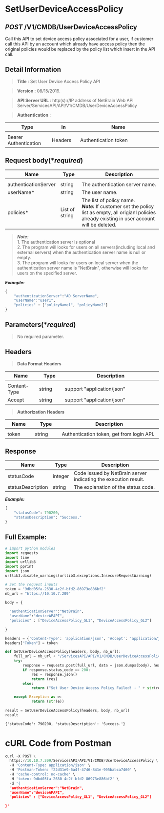 
# SetUserDeviceAccessPolicy

## ***POST*** /V1/CMDB/UserDeviceAccessPolicy
Call this API to set device access policy associated for a user, if customer call this API by an account which already have access policy then the original policies would be replaced by the policy list which insert in the API call.

## Detail Information

> **Title** : Set User Device Access Policy API<br>

> **Version** : 08/15/2019.

> **API Server URL** : http(s)://IP address of NetBrain Web API Server/ServicesAPI/API/V1/CMDB/UserDeviceAccessPolicy

> **Authentication** : 

|**Type**|**In**|**Name**|
|------|------|------|
|<img width=100/>|<img width=100/>|<img width=500/>|
|Bearer Authentication| Headers | Authentication token | 

## Request body(****required***)

|**Name**|**Type**|**Description**|
|------|------|------|
|<img width=100/>|<img width=100/>|<img width=500/>|
|authenticationServer|	string|	The authentication server name. |
|userName*	|string	|The user name. |
|policies*	|List of string	|The list of policy name.<br> ***Note:*** If customer set the policy list as empty, all origianl policies already existing in user account will be deleted. |
>***Note:*** <br> 1. The authentication server is optional<br> 2. The program will looks for users on all servers(including local  and external servers) when the authentication server name is null or empty.<br> 3. The program will looks for users on local server when the authentication server name is "NetBrain", otherwise will looks for users on the specified server.

***Example:*** 


```python
{
    "authenticationServer":"AD ServerName",
    "userName":"user1",
    "policies" : ["policyName1", "policyName2"]               
}
```

## Parameters(****required***)

> No required parameter.

## Headers

> **Data Format Headers**

|**Name**|**Type**|**Description**|
|------|------|------|
|<img width=100/>|<img width=100/>|<img width=500/>|
| Content-Type | string  | support "application/json" |
| Accept | string  | support "application/json" |

> **Authorization Headers**

|**Name**|**Type**|**Description**|
|------|------|------|
|<img width=100/>|<img width=100/>|<img width=500/>|
| token | string  | Authentication token, get from login API. |

## Response
|**Name**|**Type**|**Description**|
|------|------|------|
|statusCode| integer | Code issued by NetBrain server indicating the execution result.  |
|statusDescription| string | The explanation of the status code. |


***Example:***


```python
{
    "statusCode": 790200,
    "statusDescription": "Success."
}
```

## Full Example:


```python
# import python modules 
import requests
import time
import urllib3
import pprint
import json
urllib3.disable_warnings(urllib3.exceptions.InsecureRequestWarning)

# Set the request inputs
token = "9dbd05fa-2630-4c2f-bfd2-86973e886bf2"
nb_url = "https://10.10.7.209"

body = {
 
  "authenticationServer":"NetBrain",
  "userName":"deviceAPAPI",
  "policies" : ["DeviceAccessPolicy_GL1", "DeviceAccessPolicy_GL2"]              
 
}

headers = {'Content-Type': 'application/json', 'Accept': 'application/json'}
headers["Token"] = token

def SetUserDeviceAccessPolicy(headers, body, nb_url):
    full_url = nb_url + "/ServicesAPI/API/V1/CMDB/UserDeviceAccessPolicy"
    try:
        response = requests.post(full_url, data = json.dumps(body), headers=headers, verify=False)
        if response.status_code == 200:
            res = response.json()
            return (res)
        else:
            return ("Set User Device Access Policy Failed! - " + str(response.text))

    except Exception as e:
            return (str(e)) 
        
result = SetUserDeviceAccessPolicy(headers, body, nb_url)
result
```




    {'statusCode': 790200, 'statusDescription': 'Success.'}



# cURL Code from Postman


```python
curl -X POST \
  https://10.10.7.209/ServicesAPI/API/V1/CMDB/UserDeviceAccessPolicy \
  -H 'Content-Type: application/json' \
  -H 'Postman-Token: f22d31e9-6a4f-4746-841e-905babca7460' \
  -H 'cache-control: no-cache' \
  -H 'token: 9dbd05fa-2630-4c2f-bfd2-86973e886bf2' \
  -d '{
  "authenticationServer":"NetBrain",
  "userName":"deviceAPAPI",
  "policies" : ["DeviceAccessPolicy_GL1", "DeviceAccessPolicy_GL2"]              
 
}'
```

